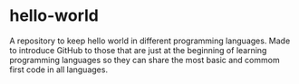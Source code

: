 # hello-world
A repository to keep hello world in different programming languages.
Made to introduce GitHub to those that are just at the beginning of learning programming languages so they can share the most basic and commom first code in all languages.
